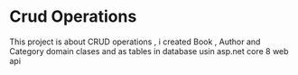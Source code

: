 # Crud Operations 
This project is about CRUD operations , i created Book , Author and Category domain clases and as tables in database usin asp.net core 8 web api


